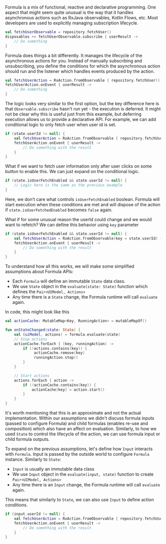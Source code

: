 Formula is a mix of functional, reactive and declarative programming. One aspect that might seem quite unusual is the
way that it handles asynchronous actions such as RxJava observables, Kotlin Flows, etc. Most developers are used to
explicitly managing subscription lifecycle.
```kotlin
val fetchUserObservable = repository.fetchUser()
disposables += fetchUserObservable.subscribe { userResult ->
    // Do something
}
```

Formula does things a bit differently. It manages the lifecycle of the asynchronous actions for you. Instead of manually subscribing and unsubscribing,
you define the conditions for which the asynchronous action should run and the listener which handles events produced by the action.

```kotlin
val fetchUserAction = RxAction.fromObservable { repository.fetchUser() }
fetchUserAction.onEvent { userResult ->
    // Do something
}
```

The logic looks very similar to the first option, but the key difference here is that `Observable.subscribe` hasn't run yet - the execution
is deferred. It might not be clear why this is useful just from this example, but deferring execution allows us to provide a declarative API.
For example, we can add conditional logic to only fetch user when user id is set.
```kotlin
if (state.userId != null) {
    val fetchUserAction = RxAction.fromObservable { repository.fetchUser(state.userId) }
    fetchUserAction.onEvent { userResult ->
        // Do something with the result
    }
}
```

What if we want to fetch user information only after user clicks on some button to enable this. We can just expand on the conditional logic.
```kotlin
if (state.isUserFetchEnabled && state.userId != null) {
    // Logic here is the same as the previous example
}
```

Here, we don’t care what controls `isUserFetchEnabled` boolean. Formula will start execution when these
conditions are met and will dispose of the action if `state.isUserFetchedEnabled` becomes `false` again.

What if for some unusual reason the userId could change and we would want to refetch? We can
define this behavior using `key` parameter
```kotlin
if (state.isUserFetchEnabled && state.userId != null) {
    val fetchUserAction = RxAction.fromObservable(key = state.userId) { repository.fetchUser(state.userId) }
    fetchUserAction.onEvent { userResult ->
        // Do something with the result
    }
}
```

To understand how all this works, we will make some simplified assumptions about Formula APIs:

- Each `Formula` will define an immutable `State` data class.
- We use `State` object in the `evaluate(state: State)` function which defines the `Pair<UIModel, Actions>`
- Any time there is a `State` change, the Formula runtime will call `evaluate` again.

In code, this might look like this
```kotlin
val actionCache: MutableMap<Key, RunningAction> = mutableMapOf()

fun onStateChanged(state: State) {
    val (uiModel, actions) = formula.evaluate(state)
    // Stop actions 
    actionCache.forEach { (key, runningAction) ->
        if (!actions.contains(key)) {
             actionCache.remove(key)
             runningAction.stop()
        } 
    }    

    // Start actions
    actions.forEach { action ->
        if (!actionCache.contains(key)) {
            actionCache[key] = action.start()
        }
    }  
}
```

It's worth mentioning that this is an approximate and not the actual implementation. Within our
assumptions we didn't discuss formula inputs (passed to configure Formula) and child 
formulas (enables re-use and composition) which also have an affect on evaluation. Similarly, 
to how we used `State` to control the lifecycle of the action, we can use formula input or child 
formula outputs. 

To expand on the previous assumptions, let's define how `Input` interacts 
with `Formula`. Input is passed by the outside world to configure `Formula` instance. Similarly
to `State`:

- `Input` is usually an immutable data class
- We use `Input` object in the `evaluate(input, state)` function to create `Pair<UIModel, Actions>`
- Any time there is an `Input` change, the Formula runtime will call `evaluate` again.

This means that similarly to `State`, we can also use `Input` to define action conditions.
```kotlin
if (input.userId != null) {
    val fetchUserAction = RxAction.fromObservable { repository.fetchUser(input.userId) }
    fetchUserAction.onEvent { userResult ->
        // Do something with the result
    } 
}
```
